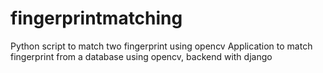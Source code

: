 # fingerprintmatching
Python script to match two fingerprint using opencv
Application to match fingerprint from a database using opencv, backend with django
